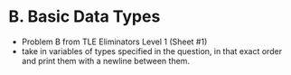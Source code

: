 # B. Basic Data Types

* Problem B from TLE Eliminators Level 1 (Sheet #1)
* take in variables of types specified in the question, in that exact order and print them with a newline between them.